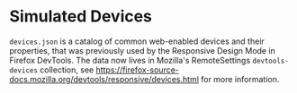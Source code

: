 # Simulated Devices

`devices.json` is a catalog of common web-enabled devices and their properties, that was previously used by the Responsive Design Mode in Firefox DevTools.
The data now lives in Mozilla's RemoteSettings `devtools-devices` collection, see https://firefox-source-docs.mozilla.org/devtools/responsive/devices.html for more information.
